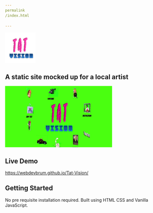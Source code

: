 ```yaml
---
permalink
/index.html

---
```



<img src='readme-images/logo.png' width='100' height='100' alt=' logo'/>

## A static site mocked up for a local artist

<img src='readme-images/front.jpeg' width='350' height='200' alt='project preview'/>

## Live Demo

https://webdevbrum.github.io/Tat-Vision/

## Getting Started

No pre requisite installation required. Built using HTML CSS and Vanilla JavaScript.